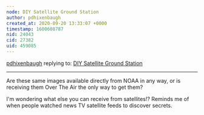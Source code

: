 ```yaml
---
node: DIY Satellite Ground Station
author: pdhixenbaugh
created_at: 2020-09-20 13:33:07 +0000
timestamp: 1600608787
nid: 24043
cid: 27382
uid: 459085
---
```




[pdhixenbaugh](../profile/pdhixenbaugh) replying to: [DIY Satellite Ground Station](../notes/sashae/06-26-2020/diy-satellite-ground-station)

----
Are these same images available directly from NOAA in any way, or is receiving them Over The Air the only way to get them?

I'm wondering what else you can receive from satellites!? Reminds me of when people watched news TV satellite feeds to discover secrets.
